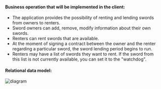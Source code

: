 #### Business operation that will be implemented in the client:

- The application provides the possibility of renting and lending swords from owners to renters.
- Sword owners can add, remove, modify information about their own swords.
- Renters can rent swords that are available.
- At the moment of signing a contract between the owner and the renter regarding a particular sword, the sword lending period begins to run.
- Renters may have a list of swords they want to rent. If the sword from this list is not currently available, you can set it to the "watchdog".


#### Relational data model:

![diagram](https://user-images.githubusercontent.com/73800331/202250684-47aa337c-d01b-4e73-aa66-7fdc21bf7774.png)
